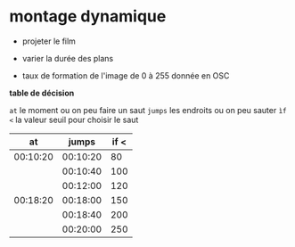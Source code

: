 # montage dynamique 

- projeter le film
- varier la durée des plans

- taux de formation de l'image de 0 à 255 donnée en OSC

**table de décision**

`at` le moment ou on peu faire un saut
`jumps` les endroits ou on peu sauter
`ìf <` la valeur seuil pour choisir le saut

| at	        | jumps         | if <  |
| ------------- | ------------- | ----- |
| 00:10:20      | 00:10:20		| 80	|
| 			    | 00:10:40		| 100	|
| 			    | 00:12:00		| 120	|
| 00:18:20      | 00:18:00		| 150	|
| 			    | 00:18:40		| 200	|
| 			    | 00:20:00		| 250	|
